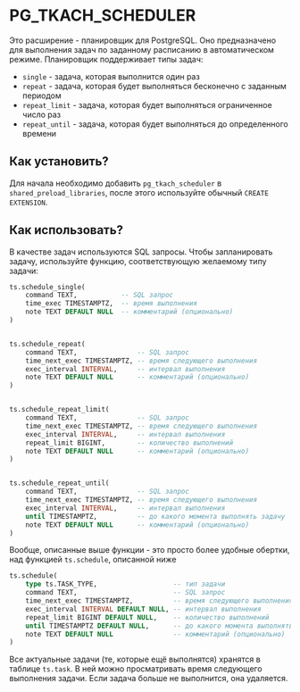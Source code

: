 # PG_TKACH_SCHEDULER

Это расширение - планировщик для PostgreSQL. Оно предназначено для выполнения задач по заданному расписанию в автоматическом режиме. Планировщик поддерживает типы задач:
- `single` - задача, которая выполнится один раз
- `repeat` - задача, которая будет выполняться бесконечно с заданным периодом
- `repeat_limit` - задача, которая будет выполняться ограниченное число раз
- `repeat_until` - задача, которая будет выполняться до определенного времени 

## Как установить?
Для начала необходимо добавить `pg_tkach_scheduler` в `shared_preload_libraries`, после этого используйте обычный `CREATE EXTENSION`.

## Как использовать?
В качестве задач используются SQL запросы. Чтобы запланировать задачу, используйте функцию, соответствующую желаемому типу задачи:

```SQL
ts.schedule_single(	
    command TEXT,           -- SQL запрос
    time_exec TIMESTAMPTZ,  -- время выполнения
    note TEXT DEFAULT NULL  -- комментарий (опционально)
)


ts.schedule_repeat(
    command TEXT, 				-- SQL запрос
    time_next_exec TIMESTAMPTZ, -- время следующего выполнения
    exec_interval INTERVAL,		-- интервал выполнения
    note TEXT DEFAULT NULL		-- комментарий (опционально)
)


ts.schedule_repeat_limit(
    command TEXT, 				-- SQL запрос
    time_next_exec TIMESTAMPTZ, -- время следующего выполнения
    exec_interval INTERVAL,		-- интервал выполнения
    repeat_limit BIGINT,		-- количество выполнений
    note TEXT DEFAULT NULL		-- комментарий (опционально)
)


ts.schedule_repeat_until(
    command TEXT, 				-- SQL запрос
    time_next_exec TIMESTAMPTZ, -- время следующего выполнения
    exec_interval INTERVAL,		-- интервал выполнения
    until TIMESTAMPTZ,			-- до какого момента выполнять задачу
    note TEXT DEFAULT NULL		-- комментарий (опционально)
)
```

Вообще, описанные выше функции - это просто более удобные обертки, над функцией `ts.schedule`, описанной ниже
```SQL
ts.schedule(
    type ts.TASK_TYPE,					 -- тип задачи
    command TEXT, 						 -- SQL запрос
    time_next_exec TIMESTAMPTZ,			 -- время следующего выполнения
    exec_interval INTERVAL DEFAULT NULL, -- интервал выполнения
    repeat_limit BIGINT DEFAULT NULL,	 -- количество выполнений
    until TIMESTAMPTZ DEFAULT NULL,		 -- до какого момента выполнять задачу
    note TEXT DEFAULT NULL				 -- комментарий (опционально)
)
```

Все актуальные задачи (те, которые ещё выполнятся) хранятся в таблице `ts.task`. В ней можно просматривать время следующего выполнения задачи. Если задача больше не выполнится, она удаляется.